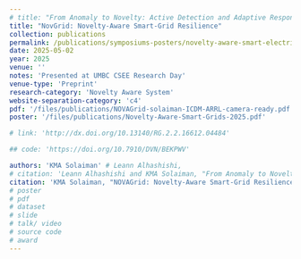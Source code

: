 ```yaml
---
# title: "From Anomaly to Novelty: Active Detection and Adaptive Response in Smart Grids"
title: "NovGrid: Novelty-Aware Smart-Grid Resilience"
collection: publications 
permalink: /publications/symposiums-posters/novelty-aware-smart-electric-grid
date: 2025-05-02
year: 2025
venue: ''
notes: 'Presented at UMBC CSEE Research Day'
venue-type: 'Preprint'
research-category: 'Novelty Aware System'
website-separation-category: 'c4'
pdf: '/files/publications/NOVAGrid-solaiman-ICDM-ARRL-camera-ready.pdf'
poster: '/files/publications/Novelty-Aware-Smart-Grids-2025.pdf' 

# link: 'http://dx.doi.org/10.13140/RG.2.2.16612.04484'

## code: 'https://doi.org/10.7910/DVN/BEKPWV'

authors: 'KMA Solaiman' # Leann Alhashishi,
# citation: 'Leann Alhashishi and KMA Solaiman, "From Anomaly to Novelty: Active Detection and Adaptive Response in Smart Grids,” in UMBC CSEE Research Day 2025.'
citation: 'KMA Solaiman, "NOVAGrid: Novelty-Aware Smart-Grid Resilience,” 2025.'
# poster
# pdf
# dataset
# slide
# talk/ video
# source code
# award
---
```

